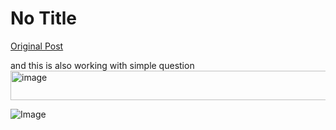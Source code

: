 # No Title

[Original Post](https://discourse.onlinedegree.iitm.ac.in/t/169029/39)

<p>and this is also working with simple question<br>
<img src="https://europe1.discourse-cdn.com/flex013/uploads/iitm/original/3X/3/b/3b2f71bedf5d8b246e6da38b5f7016c193083daa.png" alt="image" data-base62-sha1="8rzOP58fE4qRzWGIBZNIn0kYP7c" width="690" height="47" data-dominant-color="2E323A"></p>

![Image](https://europe1.discourse-cdn.com/flex013/uploads/iitm/original/3X/3/b/3b2f71bedf5d8b246e6da38b5f7016c193083daa.png)